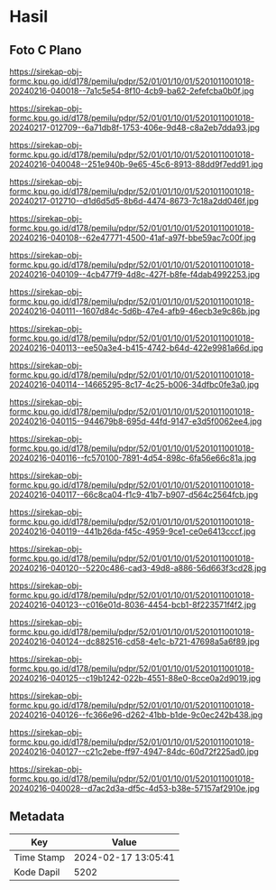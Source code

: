 # Hasil

## Foto C Plano

https://sirekap-obj-formc.kpu.go.id/d178/pemilu/pdpr/52/01/01/10/01/5201011001018-20240216-040018--7a1c5e54-8f10-4cb9-ba62-2efefcba0b0f.jpg

https://sirekap-obj-formc.kpu.go.id/d178/pemilu/pdpr/52/01/01/10/01/5201011001018-20240217-012709--6a71db8f-1753-406e-9d48-c8a2eb7dda93.jpg

https://sirekap-obj-formc.kpu.go.id/d178/pemilu/pdpr/52/01/01/10/01/5201011001018-20240216-040048--251e940b-9e65-45c6-8913-88dd9f7edd91.jpg

https://sirekap-obj-formc.kpu.go.id/d178/pemilu/pdpr/52/01/01/10/01/5201011001018-20240217-012710--d1d6d5d5-8b6d-4474-8673-7c18a2dd046f.jpg

https://sirekap-obj-formc.kpu.go.id/d178/pemilu/pdpr/52/01/01/10/01/5201011001018-20240216-040108--62e47771-4500-41af-a97f-bbe59ac7c00f.jpg

https://sirekap-obj-formc.kpu.go.id/d178/pemilu/pdpr/52/01/01/10/01/5201011001018-20240216-040109--4cb477f9-4d8c-427f-b8fe-f4dab4992253.jpg

https://sirekap-obj-formc.kpu.go.id/d178/pemilu/pdpr/52/01/01/10/01/5201011001018-20240216-040111--1607d84c-5d6b-47e4-afb9-46ecb3e9c86b.jpg

https://sirekap-obj-formc.kpu.go.id/d178/pemilu/pdpr/52/01/01/10/01/5201011001018-20240216-040113--ee50a3e4-b415-4742-b64d-422e9981a66d.jpg

https://sirekap-obj-formc.kpu.go.id/d178/pemilu/pdpr/52/01/01/10/01/5201011001018-20240216-040114--14665295-8c17-4c25-b006-34dfbc0fe3a0.jpg

https://sirekap-obj-formc.kpu.go.id/d178/pemilu/pdpr/52/01/01/10/01/5201011001018-20240216-040115--944679b8-695d-44fd-9147-e3d5f0062ee4.jpg

https://sirekap-obj-formc.kpu.go.id/d178/pemilu/pdpr/52/01/01/10/01/5201011001018-20240216-040116--fc570100-7891-4d54-898c-6fa56e66c81a.jpg

https://sirekap-obj-formc.kpu.go.id/d178/pemilu/pdpr/52/01/01/10/01/5201011001018-20240216-040117--66c8ca04-f1c9-41b7-b907-d564c2564fcb.jpg

https://sirekap-obj-formc.kpu.go.id/d178/pemilu/pdpr/52/01/01/10/01/5201011001018-20240216-040119--441b26da-f45c-4959-9ce1-ce0e6413cccf.jpg

https://sirekap-obj-formc.kpu.go.id/d178/pemilu/pdpr/52/01/01/10/01/5201011001018-20240216-040120--5220c486-cad3-49d8-a886-56d663f3cd28.jpg

https://sirekap-obj-formc.kpu.go.id/d178/pemilu/pdpr/52/01/01/10/01/5201011001018-20240216-040123--c016e01d-8036-4454-bcb1-8f223571f4f2.jpg

https://sirekap-obj-formc.kpu.go.id/d178/pemilu/pdpr/52/01/01/10/01/5201011001018-20240216-040124--dc882516-cd58-4e1c-b721-47698a5a6f89.jpg

https://sirekap-obj-formc.kpu.go.id/d178/pemilu/pdpr/52/01/01/10/01/5201011001018-20240216-040125--c19b1242-022b-4551-88e0-8cce0a2d9019.jpg

https://sirekap-obj-formc.kpu.go.id/d178/pemilu/pdpr/52/01/01/10/01/5201011001018-20240216-040126--fc366e96-d262-41bb-b1de-9c0ec242b438.jpg

https://sirekap-obj-formc.kpu.go.id/d178/pemilu/pdpr/52/01/01/10/01/5201011001018-20240216-040127--c21c2ebe-ff97-4947-84dc-60d72f225ad0.jpg

https://sirekap-obj-formc.kpu.go.id/d178/pemilu/pdpr/52/01/01/10/01/5201011001018-20240216-040028--d7ac2d3a-df5c-4d53-b38e-57157af2910e.jpg


## Metadata

| Key        | Value               |
| ---------- | ------------------- |
| Time Stamp | 2024-02-17 13:05:41 |
| Kode Dapil | 5202                |



